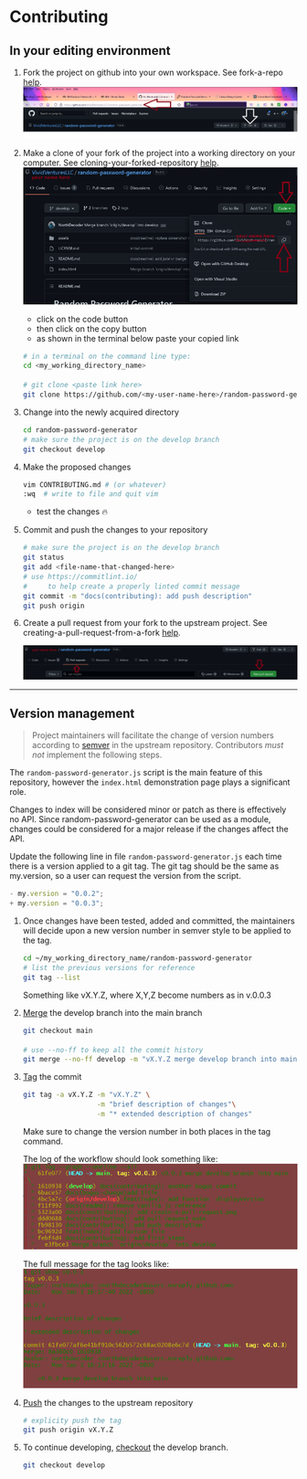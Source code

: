 # Contributing

## In your editing environment

1. Fork the project on github into your own workspace. See fork-a-repo [help](https://docs.github.com/en/get-started/quickstart/fork-a-repo).
[![github-fork](./assets/images/fork-the-project.png)](https://docs.github.com/en/get-started/quickstart/fork-a-repo)

2. Make a clone of your fork of the project into a working directory on your computer. See cloning-your-forked-repository [help](https://docs.github.com/en/get-started/quickstart/fork-a-repo#cloning-your-forked-repository).
[![code-button](./assets/images/code-button.png)](https://docs.github.com/en/get-started/quickstart/fork-a-repo#cloning-your-forked-repository)

   - click on the code button
   - then click on the copy button
   - as shown in the terminal below paste your copied link

    ```bash
    # in a terminal on the command line type:
    cd <my_working_directory_name>

    # git clone <paste link here>
    git clone https://github.com/<my-user-name-here>/random-password-generator.git
    ```

3. Change into the newly acquired directory

    ```bash
   cd random-password-generator
   # make sure the project is on the develop branch
   git checkout develop
    ```

4. Make the proposed changes

   ```bash
   vim CONTRIBUTING.md # (or whatever)
   :wq  # write to file and quit vim
   ```

   - test the changes 🔥

5. Commit and push the changes to your repository

   ```bash
   # make sure the project is on the develop branch
   git status
   git add <file-name-that-changed-here>
   # use https://commitlint.io/
   #     to help create a properly linted commit message
   git commit -m "docs(contributing): add push description"
   git push origin
   ```

6. Create a pull request from your fork to the upstream project. See creating-a-pull-request-from-a-fork [help](https://docs.github.com/en/pull-requests/collaborating-with-pull-requests/proposing-changes-to-your-work-with-pull-requests/creating-a-pull-request-from-a-fork).

   [![create-a-pull-request.png](./assets/images/create-a-pull-request.png)](https://docs.github.com/en/pull-requests/collaborating-with-pull-requests/proposing-changes-to-your-work-with-pull-requests/creating-a-pull-request-from-a-fork)

----

## Version management

> Project maintainers will facilitate the change of version numbers according
> to [semver](https://semver.org/) in the upstream repository.
> Contributors *must not* implement the following steps.

The `random-password-generator.js` script is the main feature of this
repository, however the `index.html` demonstration page plays a
significant role.

Changes to index will be considered minor or patch as there is effectively
no API.  Since random-password-generator can be used as a module, changes
could be considered for a major release if the changes affect the API.

Update the following line in file `random-password-generator.js`
each time there is a version applied to a git tag. The git tag should be
the same as my.version, so a user can request the version from the script.

```javascript
- my.version = "0.0.2";
+ my.version = "0.0.3";
```

1. Once changes have been tested, added and
committed, the maintainers will decide upon
   a new version number in semver style to be applied to the tag.

   ```bash
   cd ~/my_working_directory_name/random-password-generator
   # list the previous versions for reference
   git tag --list
   ```

   Something like vX.Y.Z, where X,Y,Z become numbers
   as in v.0.0.3

2. [Merge](https://git-scm.com/docs/git-merge) the develop branch into the
   main branch

   ```bash
   git checkout main

   # use --no-ff to keep all the commit history
   git merge --no-ff develop -m "vX.Y.Z merge develop branch into main "
   ```

3. [Tag](https://git-scm.com/book/en/v2/Git-Basics-Tagging) the commit

   ```bash
   git tag -a vX.Y.Z -m "vX.Y.Z" \
                     -m "brief description of changes"\
                     -m "* extended description of changes"
   ```

   Make sure to change the version number in both places in
   the tag command.

   The log of the workflow should look something like:
   ![log-main-merged-with-develop-and-tagged](./assets/images/log-main-merged-with-develop-and-tagged.png)

   The full message for the tag looks like:
   ![git-show-tag](./assets/images/git-show-tag.png)

4. [Push](https://git-scm.com/docs/git-push) the changes to the
   upstream repository

   ```bash
   # explicity push the tag
   git push origin vX.Y.Z
   ```

5. To continue developing, [checkout](https://git-scm.com/docs/git-checkout)
   the develop branch.

   ```bash
   git checkout develop
   ```
